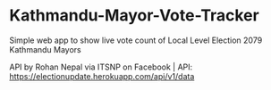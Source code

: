 # Kathmandu-Mayor-Vote-Tracker
Simple web app to show live vote count of Local Level Election 2079 Kathmandu Mayors

API by Rohan Nepal via ITSNP on Facebook | 
API: https://electionupdate.herokuapp.com/api/v1/data
